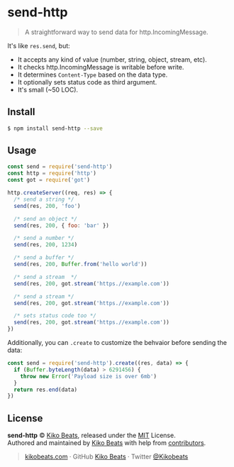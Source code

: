 # send-http

> A straightforward way to send data for http.IncomingMessage.

It's like `res.send`, but:

- It accepts any kind of value (number, string, object, stream, etc).
- It checks http.IncomingMessage is writable before write.
- It determines `Content-Type` based on the data type.
- It optionally sets status code as third argument.
- It's small (~50 LOC).

## Install

```bash
$ npm install send-http --save
```

## Usage

```js
const send = require('send-http')
const http = require('http')
const got = require('got')

http.createServer((req, res) => {
  /* send a string */
  send(res, 200, 'foo')

  /* send an object */
  send(res, 200, { foo: 'bar' })

  /* send a number */
  send(res, 200, 1234)

  /* send a buffer */
  send(res, 200, Buffer.from('hello world'))

  /* send a stream  */
  send(res, 200, got.stream('https.//example.com'))

  /* send a stream */
  send(res, 200, got.stream('https.//example.com'))

  /* sets status code too */
  send(res, 200, got.stream('https.//example.com'))
})
```

Additionally, you can `.create` to customize the behvaior before sending the data:

```js
const send = require('send-http').create((res, data) => {
  if (Buffer.byteLength(data) > 6291456) {
    throw new Error('Payload size is over 6mb')
  }
  return res.end(data)
})
```

## License

**send-http** © [Kiko Beats](https://kikobeats.com), released under the [MIT](https://github.com/Kikobeats/send-http/blob/master/LICENSE.md) License.<br>
Authored and maintained by [Kiko Beats](https://kikobeats.com) with help from [contributors](https://github.com/Kikobeats/send-http/contributors).

> [kikobeats.com](https://kikobeats.com) · GitHub [Kiko Beats](https://github.com/Kikobeats) · Twitter [@Kikobeats](https://twitter.com/Kikobeats)
